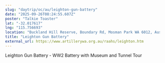 ```yaml
---
slug: "daytrip/oc/au/leighton-gun-battery"
date: "2025-09-26T08:24:55.607Z"
poster: "Talkie Toaster"
lat: "-32.017617"
lng: "115.756693"
location: "Buckland Hill Reserve, Boundary Rd, Mosman Park WA 6012, Australia"
title: "Leighton Gun Battery"
external_url: https://www.artillerywa.org.au/raahs/leighton.htm
---
```

Leighton Gun Battery - WW2 Battery with Museum and Tunnel Tour